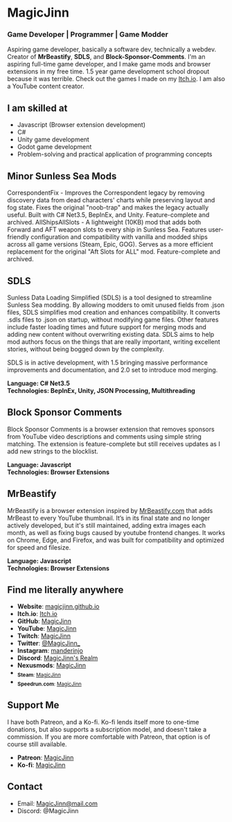 # MagicJinn

### Game Developer | Programmer | Game Modder

Aspiring game developer, basically a software dev, technically a webdev. Creator of **MrBeastify**, **SDLS**, and **Block-Sponsor-Comments**. I'm an aspiring full-time game developer, and I make game mods and browser extensions in my free time. 1.5 year game development school dropout because it was terrible. Check out the games I made on my [Itch.io](https://magicjinn.itch.io/). I am also a YouTube content creator.

## I am skilled at

- Javascript (Browser extension development)
- C#
- Unity game development
- Godot game development
- Problem-solving and practical application of programming concepts

## Minor Sunless Sea Mods
CorrespondentFix - Improves the Correspondent legacy by removing discovery data from dead characters' charts while preserving layout and fog state. Fixes the original "noob-trap" and makes the legacy actually useful. Built with C# Net3.5, BepInEx, and Unity. Feature-complete and archived.
AllShipsAllSlots - A lightweight (10KB) mod that adds both Forward and AFT weapon slots to every ship in Sunless Sea. Features user-friendly configuration and compatibility with vanilla and modded ships across all game versions (Steam, Epic, GOG). Serves as a more efficient replacement for the original "Aft Slots for ALL" mod. Feature-complete and archived.

## SDLS

Sunless Data Loading Simplified (SDLS) is a tool designed to streamline Sunless Sea modding. By allowing modders to omit unused fields from .json files, SDLS simplifies mod creation and enhances compatibility. It converts .sdls files to .json on startup, without modifying game files. Other features include faster loading times and future support for merging mods and adding new content without overwriting existing data. SDLS aims to help mod authors focus on the things that are really important, writing excellent stories, without being bogged down by the complexity.

SDLS is in active development, with 1.5 bringing massive performance improvements and documentation, and 2.0 set to introduce mod merging.

**Language: C# Net3.5**<br>
**Technologies: BepInEx, Unity, JSON Processing, Multithreading**

## Block Sponsor Comments

Block Sponsor Comments is a browser extension that removes sponsors from YouTube video descriptions and comments using simple string matching. The extension is feature-complete but still receives updates as I add new strings to the blocklist.

**Language: Javascript**<br>
**Technologies: Browser Extensions**

## MrBeastify

MrBeastify is a browser extension inspired by [MrBeastify.com](https://mrbeastify.com) that adds MrBeast to every YouTube thumbnail. It’s in its final state and no longer actively developed, but it's still maintained, adding extra images each month, as well as fixing bugs caused by youtube frontend changes. It works on Chrome, Edge, and Firefox, and was built for compatibility and optimized for speed and filesize.

**Language: Javascript**<br>
**Technologies: Browser Extensions**

## Find me literally anywhere

- **Website**: [magicjinn.github.io](https://magicjinn.github.io/MagicJinn/)
- **Itch.io**: [Itch.io](https://magicjinn.itch.io/)
- **GitHub**: [MagicJinn](https://github.com/MagicJinn)
- **YouTube**: [MagicJinn](https://youtube.com/@magicjinn)
- **Twitch**: [MagicJinn](https://twitch.tv/magicjinn)
- **Twitter**: [@MagicJinn_](https://twitter.com/MagicJinn_)
- **Instagram**: [manderinjo](https://instagram.com/manderinjo/)
- **Discord**: [MagicJinn's Realm](https://discord.gg/bQvtauxXWp)
- **Nexusmods**: [MagicJinn](https://nexusmods.com/users/88893538)
- <sub>**Steam**: [MagicJinn](https://steamcommunity.com/id/MagicJinn/)</sub>
- <sub>**Speedrun.com**: [MagicJinn](https://speedrun.com/user/MagicJinn)</sub>

## Support Me

I have both Patreon, and a Ko-fi. Ko-fi lends itself more to one-time donations, but also supports a subscription model, and doesn't take a commission. If you are more comfortable with Patreon, that option is of course still available.

- **Patreon**: [MagicJinn](https://patreon.com/MagicJinn)
- **Ko-fi**: [MagicJinn](https://ko-fi.com/magicjinn)

## Contact

- Email: [MagicJinn@mail.com](mailto:MagicJinn@mail.com)
- Discord: @MagicJinn
